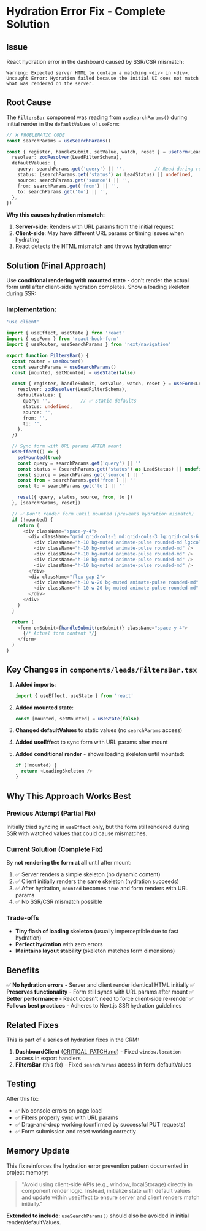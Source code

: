 # Hydration Error Fix - Complete Solution

## Issue
React hydration error in the dashboard caused by SSR/CSR mismatch:
```
Warning: Expected server HTML to contain a matching <div> in <div>.
Uncaught Error: Hydration failed because the initial UI does not match what was rendered on the server.
```

## Root Cause
The [`FiltersBar`](file://c:\Users\Submarino\Desktop\Nova%20pasta\components\leads\FiltersBar.tsx) component was reading from `useSearchParams()` during initial render in the `defaultValues` of `useForm`:

```typescript
// ❌ PROBLEMATIC CODE
const searchParams = useSearchParams()

const { register, handleSubmit, setValue, watch, reset } = useForm<LeadFilter>({
  resolver: zodResolver(LeadFilterSchema),
  defaultValues: {
    query: searchParams.get('query') || '',           // Read during render
    status: (searchParams.get('status') as LeadStatus) || undefined,
    source: searchParams.get('source') || '',
    from: searchParams.get('from') || '',
    to: searchParams.get('to') || '',
  },
})
```

**Why this causes hydration mismatch:**
1. **Server-side**: Renders with URL params from the initial request
2. **Client-side**: May have different URL params or timing issues when hydrating
3. React detects the HTML mismatch and throws hydration error

## Solution (Final Approach)
Use **conditional rendering with mounted state** - don't render the actual form until after client-side hydration completes. Show a loading skeleton during SSR:

### Implementation:
```typescript
'use client'

import { useEffect, useState } from 'react'
import { useForm } from 'react-hook-form'
import { useRouter, useSearchParams } from 'next/navigation'

export function FiltersBar() {
  const router = useRouter()
  const searchParams = useSearchParams()
  const [mounted, setMounted] = useState(false)

  const { register, handleSubmit, setValue, watch, reset } = useForm<LeadFilter>({
    resolver: zodResolver(LeadFilterSchema),
    defaultValues: {
      query: '',           // ✅ Static defaults
      status: undefined,
      source: '',
      from: '',
      to: '',
    },
  })

  // Sync form with URL params AFTER mount
  useEffect(() => {
    setMounted(true)
    const query = searchParams.get('query') || ''
    const status = (searchParams.get('status') as LeadStatus) || undefined
    const source = searchParams.get('source') || ''
    const from = searchParams.get('from') || ''
    const to = searchParams.get('to') || ''

    reset({ query, status, source, from, to })
  }, [searchParams, reset])

  // ✅ Don't render form until mounted (prevents hydration mismatch)
  if (!mounted) {
    return (
      <div className="space-y-4">
        <div className="grid grid-cols-1 md:grid-cols-3 lg:grid-cols-6 gap-4">
          <div className="h-10 bg-muted animate-pulse rounded-md lg:col-span-2" />
          <div className="h-10 bg-muted animate-pulse rounded-md" />
          <div className="h-10 bg-muted animate-pulse rounded-md" />
          <div className="h-10 bg-muted animate-pulse rounded-md" />
          <div className="h-10 bg-muted animate-pulse rounded-md" />
        </div>
        <div className="flex gap-2">
          <div className="h-10 w-20 bg-muted animate-pulse rounded-md" />
          <div className="h-10 w-20 bg-muted animate-pulse rounded-md" />
        </div>
      </div>
    )
  }

  return (
    <form onSubmit={handleSubmit(onSubmit)} className="space-y-4">
      {/* Actual form content */}
    </form>
  )
}
```

## Key Changes in `components/leads/FiltersBar.tsx`

1. **Added imports**:
   ```typescript
   import { useEffect, useState } from 'react'
   ```

2. **Added mounted state**:
   ```typescript
   const [mounted, setMounted] = useState(false)
   ```

3. **Changed defaultValues** to static values (no `searchParams` access)

4. **Added useEffect** to sync form with URL params after mount

5. **Added conditional render** - shows loading skeleton until mounted:
   ```typescript
   if (!mounted) {
     return <LoadingSkeleton />
   }
   ```

## Why This Approach Works Best

### Previous Attempt (Partial Fix)
Initially tried syncing in `useEffect` only, but the form still rendered during SSR with watched values that could cause mismatches.

### Current Solution (Complete Fix)
By **not rendering the form at all** until after mount:
1. ✅ Server renders a simple skeleton (no dynamic content)
2. ✅ Client initially renders the same skeleton (hydration succeeds)
3. ✅ After hydration, `mounted` becomes `true` and form renders with URL params
4. ✅ No SSR/CSR mismatch possible

### Trade-offs
- **Tiny flash of loading skeleton** (usually imperceptible due to fast hydration)
- **Perfect hydration** with zero errors
- **Maintains layout stability** (skeleton matches form dimensions)

## Benefits

✅ **No hydration errors** - Server and client render identical HTML initially
✅ **Preserves functionality** - Form still syncs with URL params after mount
✅ **Better performance** - React doesn't need to force client-side re-render
✅ **Follows best practices** - Adheres to Next.js SSR hydration guidelines

## Related Fixes

This is part of a series of hydration fixes in the CRM:

1. **DashboardClient** ([CRITICAL_PATCH.md](file://c:\Users\Submarino\Desktop\Nova%20pasta\CRITICAL_PATCH.md)) - Fixed `window.location` access in export handlers
2. **FiltersBar** (this fix) - Fixed `searchParams` access in form defaultValues

## Testing
After this fix:
- ✅ No console errors on page load
- ✅ Filters properly sync with URL params
- ✅ Drag-and-drop working (confirmed by successful PUT requests)
- ✅ Form submission and reset working correctly

## Memory Update
This fix reinforces the hydration error prevention pattern documented in project memory:
> "Avoid using client-side APIs (e.g., window, localStorage) directly in component render logic. Instead, initialize state with default values and update within useEffect to ensure server and client renders match initially."

**Extended to include:** `useSearchParams()` should also be avoided in initial render/defaultValues.

